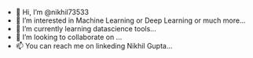 - 👋 Hi, I’m @nikhil73533
- 👀 I’m interested in Machine Learning or Deep Learning or much more...
- 🌱 I’m currently learning datascience tools...
- 💞️ I’m looking to collaborate on ...
- 📫 You can reach me on linkeding Nikhil Gupta...

<!---
nikhil73533/nikhil73533 is a ✨ special ✨ repository because its `README.md` (this file) appears on your GitHub profile.
You can click the Preview link to take a look at your changes.
--->

